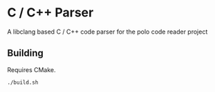 # C / C++ Parser

A libclang based C / C++ code parser for the polo code reader project

## Building

Requires CMake. 

```
./build.sh 
```
